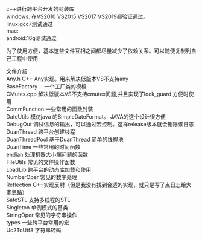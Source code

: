 c++进行跨平台开发的封装库   
windows: 在VS2010 VS2015 VS2017 VS2019都验证通过。     
linux:gcc7测试通过     
mac:      
android:16g测试通过     
    
为了使用方便，基本这些文件互相之间都尽量减少了依赖关系。可以随便复制到自己工程中使用     
     
     
文件介绍：    
Any.h        	C++ Any实现。用来解决低版本VS不支持any      
BaseFactory：	一个工厂类的模板       
CMutex.cpp		解决低版本VS不支持cmutex问题,并且实现了lock_guard 方便时使用      
CommFunction	一些常用的函数封装      
DateUtils		模仿java 的SimpleDateFormat。 JAVA的这个设计很方便     
DebugOut		调试信息的输出，可以通过宏控制。这样release版本就会删除该日志     
DuanThread		跨平台创建线程     
DuanThreadPool	基于DuanThread 简单的线程池     
DuanTime		一些常用的时间函数     
endian			处理机器大小端问题的函数      
FileUtils		常见的文件操作函数     
LoadLib			跨平台的动态库加载和使用     
NumberOper		常见的数字处理     
Reflection		C++实现反射（但是我没有找到合适的实现，就只是写了点日志给大家思路）     
SafeSTL			支持多线程的STL      
Singleton		单例模式的基类       
StringOper		常见的字符串操作      
types			一些跨平台常用的宏      
Uc2ToUtf8		 字符串转码      
      